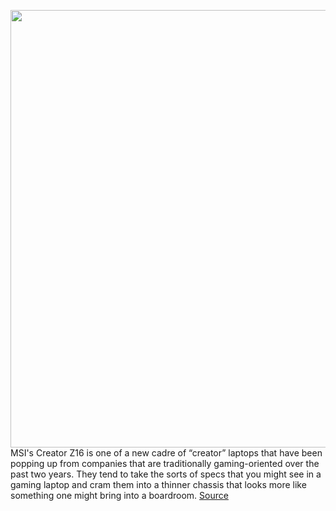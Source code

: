<img src='https://cdn.vox-cdn.com/thumbor/QbCaHujX5Lt2nuzMLi-eZpwybGo=/0x0:2040x1360/1200x675/filters:focal(896x583:1222x909)/cdn.vox-cdn.com/uploads/chorus_image/image/70415836/akrales_211105_4818_0010.0.jpg' width='700px' /><br/>
MSI's Creator Z16 is one of a new cadre of “creator” laptops that have been popping up from companies that are traditionally gaming-oriented over the past two years. They tend to take the sorts of specs that you might see in a gaming laptop and cram them into a thinner chassis that looks more like something one might bring into a boardroom.
<a href='https://www.theverge.com/22893308/msi-creator-z16-2021-review'> Source <a/>